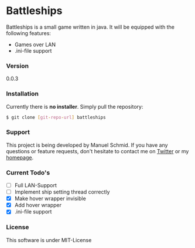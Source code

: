 # Battleships

Battleships is a small game written in java.
It will be equipped with the following features:

  - Games over LAN
  - .ini-file support

### Version

0.0.3

### Installation
Currently there is **no installer**. Simply pull the repository:

```sh
$ git clone [git-repo-url] battleships
```

### Support
This project is being developed by Manuel Schmid.
If you have any questions or feature requests, don't hesitate to contact me on [Twitter] or my [homepage].

### Current Todo's

 - [ ] Full LAN-Support
 - [ ] Implement ship setting thread correctly
 - [x] Make hover wrapper invisible
 - [x] Add hover wrapper
 - [x] .ini-file support

### License

This software is under MIT-License

[mash1t.de]:http://mash1t.de/
[homepage]:http://mash1t.de/
[Twitter]:https://twitter.com/mash1t
[NetworkLib]:https://github.com/mash1t/java.lib.network/tree/0.1.0
